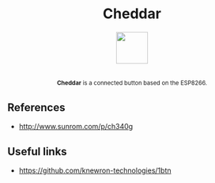 <h1 align="center">Cheddar</h1>
<h6 align="center">
  <a href="https://en.wikipedia.org/wiki/Chaumes">
    <img  src="https://upload.wikimedia.org/wikipedia/commons/1/18/Somerset-Cheddar.jpg"
        height="64"
        width="64">
  </a>
</h6>
<p align="center">
<sup>
      <strong>Cheddar</strong> is a connected button based on the ESP8266.
</sup>
<br>

## References

* http://www.sunrom.com/p/ch340g

## Useful links

* https://github.com/knewron-technologies/1btn
